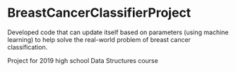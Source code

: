 # BreastCancerClassifierProject
Developed code that can update itself based on parameters (using machine learning) to help solve the real-world problem of breast cancer classification.


Project for 2019 high school Data Structures course
